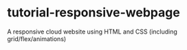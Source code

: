 # tutorial-responsive-webpage

A responsive cloud website using HTML and CSS (including grid/flex/animations)

